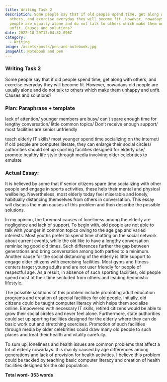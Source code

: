 ```yaml
---
title: Writing Task 2
description: Some people say that if old people spend time, get along with
  others, and exercise everyday they will become fit. However, nowadays old
  people are usually alone and do not talk to others which make them unhappy and
  unfit. Causes and solutions?
date: 2022-10-29T12:04:32.096Z
category:
  - Writing
image: /assets/posts/pen-and-notebook.jpg
imageAlt: Notebook and pen
---
```

### Writing Task 2

Some people say that if old people spend time, get along with others, and exercise everyday they will become fit. However, nowadays old people are usually alone and do not talk to others which make them unhappy and unfit. Causes and solutions?

### Plan: Paraphrase + template

lack of attention/ younger members are busy/ can’t spare enough time for lengthy conversation/ little common topics/ Don’t receive enough support/ most facilities are senior unfriendly  

teach elderly IT skills/ most younger spend time socializing on the internet/ if old people are computer literate, they can enlarge their social circles/ authorities should set up sporting facilities designed for elderly use/ promote healthy life style through media involving older celebrities to emulate

### A﻿ctual Essay:

It is believed by some that if senior citizens spare time socializing with other people and engage in sports activities, these help their mental and physical wellbeing. Nevertheless, most elderly today feel miserable and lonely, habitually distancing themselves from others in conversation. This essay will discuss the main causes of this problem and then describe the possible solutions.

In my opinion, the foremost causes of loneliness among the elderly are negligence and lack of support. To begin with, old people are not able to talk with younger in common topics owing to the age gap and varied interests. Most youths prefer to spend time chatting on the social network about current events, while the old like to have a lengthy conversation reminiscing good old times. Such differences further the gap between generations and bring conversation among both parties to a minimum. Another cause for the social distancing of the elderly is little support to engage older citizens with exercising facilities. Most gyms and fitness centers target young adults and are not user friendly for people of respectful age. As a result, in absence of such sporting facilities, old people spend most of their time secluded from others and leading hedonistic lifestyle.

The possible solutions of this problem include promoting adult education programs and creation of special facilities for old people. Initially, old citizens could be taught computer literacy which helps them socialize online. Empowered with necessary IT skills, retired citizens would be able to grow their social circles and never feel alone. Furthermore, state authorities could set up sporting facilities designed for the elderly where they can do basic work out and stretching exercises. Promotion of such facilities through media by older celebrities could draw many old people to such places and treat their health and vitality carefully.

To sum up, loneliness and health issues are common problems that affect a lot of elderly nowadays. It is mainly caused by age differences among generations and lack of provision for health activities. I believe this problem could be tackled by teaching basic computer literacy and creation of health facilities designed for the old population.

**Total word- 353 words**